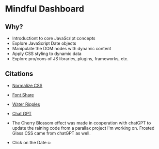 # Mindful Dashboard

## Why? 
* Introductiont to core JavaScript concepts
* Explore JavaScript Date objects
* Manipulate the DOM nodes with dynamic content
* Apply CSS styling to dynamic data
* Explore pro/cons of JS libraries, plugins, frameworks, etc.

## Citations
* [Normalize CSS](https://necolas.github.io/normalize.css/)
* [Font Share](https://www.fontshare.com/)
* [Water Ripples](https://codepen.io/dpdknl/pen/LLLmre)
* [Chat GPT](https://chatgpt.com/)
* The Cherry Blossom effect was made in cooperation with chatGPT to update the raining code from a parallax project I'm working on. Frosted Glass CSS came from chatGPT as well.

* Click on the Date c:

